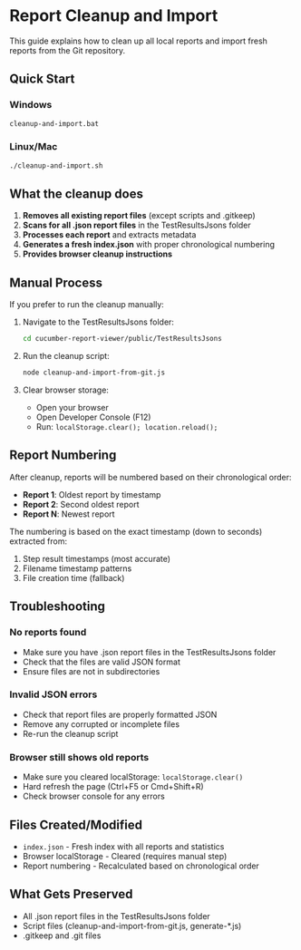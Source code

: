 # Report Cleanup and Import

This guide explains how to clean up all local reports and import fresh reports from the Git repository.

## Quick Start

### Windows
```bash
cleanup-and-import.bat
```

### Linux/Mac
```bash
./cleanup-and-import.sh
```

## What the cleanup does

1. **Removes all existing report files** (except scripts and .gitkeep)
2. **Scans for all .json report files** in the TestResultsJsons folder
3. **Processes each report** and extracts metadata
4. **Generates a fresh index.json** with proper chronological numbering
5. **Provides browser cleanup instructions**

## Manual Process

If you prefer to run the cleanup manually:

1. Navigate to the TestResultsJsons folder:
   ```bash
   cd cucumber-report-viewer/public/TestResultsJsons
   ```

2. Run the cleanup script:
   ```bash
   node cleanup-and-import-from-git.js
   ```

3. Clear browser storage:
   - Open your browser
   - Open Developer Console (F12)
   - Run: `localStorage.clear(); location.reload();`

## Report Numbering

After cleanup, reports will be numbered based on their chronological order:
- **Report 1**: Oldest report by timestamp
- **Report 2**: Second oldest report
- **Report N**: Newest report

The numbering is based on the exact timestamp (down to seconds) extracted from:
1. Step result timestamps (most accurate)
2. Filename timestamp patterns
3. File creation time (fallback)

## Troubleshooting

### No reports found
- Make sure you have .json report files in the TestResultsJsons folder
- Check that the files are valid JSON format
- Ensure files are not in subdirectories

### Invalid JSON errors
- Check that report files are properly formatted JSON
- Remove any corrupted or incomplete files
- Re-run the cleanup script

### Browser still shows old reports
- Make sure you cleared localStorage: `localStorage.clear()`
- Hard refresh the page (Ctrl+F5 or Cmd+Shift+R)
- Check browser console for any errors

## Files Created/Modified

- `index.json` - Fresh index with all reports and statistics
- Browser localStorage - Cleared (requires manual step)
- Report numbering - Recalculated based on chronological order

## What Gets Preserved

- All .json report files in the TestResultsJsons folder
- Script files (cleanup-and-import-from-git.js, generate-*.js)
- .gitkeep and .git files